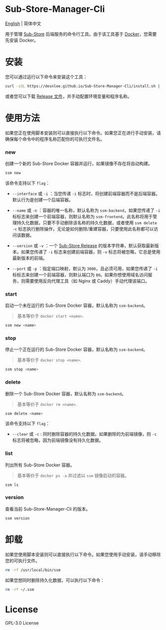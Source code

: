 # Sub-Store-Manager-Cli

[English](./README.md) | 简体中文

用于管理 [Sub-Store](https://github.com/sub-store-org/Sub-Store) 后端服务的命令行工具。由于该工具基于 [Docker](https://www.docker.com/)，您需要先安装 Docker。


# 安装

您可以通过运行以下命令来安装这个工具：

```bash
curl -sSL https://desnlee.github.io/Sub-Store-Manager-Cli/install.sh | bash
```

或者您可以下载 [Release 文件](https://github.com/DesnLee/Sub-Store-Manager-Cli/releases)，并手动配置环境变量和程序名称。


# 使用方法

如果您正在使用脚本安装则可以直接执行以下命令。如果您正在进行手动安装，请确保每个命令中的程序名称匹配你的可执行文件名。

### new

创建一个新的 Sub-Store Docker 容器并运行，如果镜像不存在将自动构建。

```bash
ssm new
```

该命令支持以下 `flag`：

- `--interface` 或 `-i` ：当您传递 `-i` 标志时，将创建前端容器而不是后端容器。默认行为是创建一个后端容器。
 
- `--name` 或 `-n` ：容器的唯一名称，默认名称为 `ssm-backend`，如果您传递了 `-i` 标标志来创建一个前端容器，则默认名称为 `ssm-frontend`。此名称将用于管理持久化数据，只要不手动删除该名称的持久化数据，或者使用 `ssm delete -c` 标志执行删除操作，无论是如何删除/重建容器，只要使用此名称都可以访问该数据。

- `--version` 或 `-v` ：一个 [Sub-Store Release](https://github.com/sub-store-org/Sub-Store/releases) 的版本字符串，默认获取最新版本。如果您传递了 `-i` 标志来创建前端容器，则 `-v` 标志将被忽略，它总是使用最新版本的前端。

- `--port` 或 `-p` ：指定端口映射，默认为 `3000`，且必须可用，如果您传递了 `-i` 标标志来创建一个前端容器，则默认端口为 `80`。如果你想使用域名访问服务，则需要使用反向代理工具（如 Nginx 或 Caddy）手动代理该端口。



### start

启动一个未在运行的 Sub-Store Docker 容器，默认名称为 `ssm-backend`。

> 基本等价于 `docker start <name>`.

```bash
ssm new <name>
```


### stop

停止一个正在运行的 Sub-Store Docker 容器，默认名称为 `ssm-backend`。

> 基本等价于 `docker stop <name>`.

```bash
ssm stop <name>
```


### delete

删除一个 Sub-Store Docker 容器，默认名称为 `ssm-backend`。

> 基本等价于 `docker rm <name>`.

```bash
ssm delete <name>
```

该命令支持以下 `flag`：
 
- `--clear` 或 `-c` : 同时删除容器的持久化数据。如果删除的为前端镜像，则 `-c` 标志将被忽略，因为前端镜像没有持久化数据。


### list

列出所有 Sub-Store Docker 容器。

> 基本等价于 `docker ps -a` 并过滤以 `ssm` 镜像启动的容器。

```bash
ssm ls
```


### version

查看当前 Sub-Store-Manager-Cli 的版本。

```bash
ssm version
```


# 卸载

如果您使用脚本安装则可以直接执行以下命令。如果您使用手动安装，请手动移除您的可执行文件。

```bash
rm -rf /usr/local/bin/ssm
```

如果您想同时删除持久化数据，可以执行以下命令：

```bash
rm -rf ~/.ssm
```


# License
GPL-3.0 License
